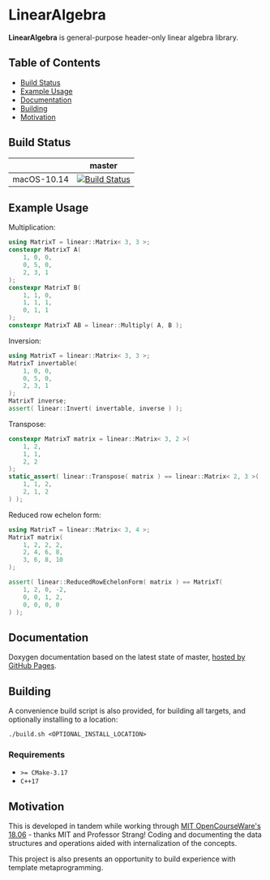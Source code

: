 # LinearAlgebra

**LinearAlgebra** is general-purpose header-only linear algebra library.

## Table of Contents

- [Build Status](#build-status)
- [Example Usage](#example-usage)
- [Documentation](#documentation)
- [Building](#building)
- [Motivation](#motivation)

## Build Status

|       | master | 
| ----- | ------ | 
| macOS-10.14 | [![Build Status](https://travis-ci.com/moddyz/LinearAlgebra.svg?branch=master)](https://travis-ci.com/moddyz/LinearAlgebra) |

## Example Usage

Multiplication:
```cpp
using MatrixT = linear::Matrix< 3, 3 >;
constexpr MatrixT A(
    1, 0, 0,
    0, 5, 0,
    2, 3, 1
);
constexpr MatrixT B(
    1, 1, 0,
    1, 1, 1,
    0, 1, 1
);
constexpr MatrixT AB = linear::Multiply( A, B );
```

Inversion:
```cpp
using MatrixT = linear::Matrix< 3, 3 >;
MatrixT invertable(
    1, 0, 0,
    0, 5, 0,
    2, 3, 1
);
MatrixT inverse;
assert( linear::Invert( invertable, inverse ) );
```

Transpose:
```cpp
constexpr MatrixT matrix = linear::Matrix< 3, 2 >(
    1, 2,
    1, 1,
    2, 2
);
static_assert( linear::Transpose( matrix ) == linear::Matrix< 2, 3 >(
    1, 1, 2,
    2, 1, 2
) );
```

Reduced row echelon form:
```cpp
using MatrixT = linear::Matrix< 3, 4 >;
MatrixT matrix(
    1, 2, 2, 2,
    2, 4, 6, 8,
    3, 6, 8, 10
);

assert( linear::ReducedRowEchelonForm( matrix ) == MatrixT(
    1, 2, 0, -2,
    0, 0, 1, 2,
    0, 0, 0, 0
) );
```

## Documentation

Doxygen documentation based on the latest state of master, [hosted by GitHub Pages](https://moddyz.github.io/LinearAlgebra/).

## Building

A convenience build script is also provided, for building all targets, and optionally installing to a location:
```
./build.sh <OPTIONAL_INSTALL_LOCATION>
```
### Requirements

- `>= CMake-3.17`
- `C++17`

## Motivation

This is developed in tandem while working through [MIT OpenCourseWare's 18.06](https://ocw.mit.edu/courses/mathematics/18-06-linear-algebra-spring-2010/) - thanks MIT and Professor Strang!  Coding and documenting the data structures and operations aided with internalization of the concepts. 

This project is also presents an opportunity to build experience with template metaprogramming.
